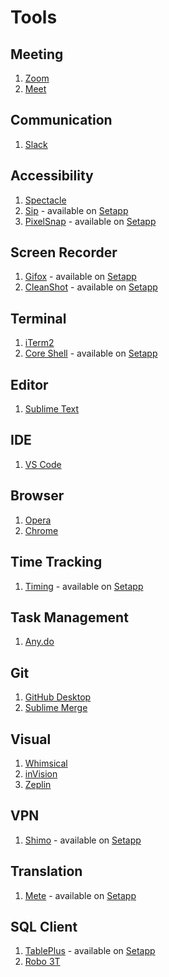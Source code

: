 # Tools

## Meeting

1. [Zoom](https://zoom.us/)
2. [Meet](https://meet.google.com/)

## Communication

1. [Slack](https://slack.com/)

## Accessibility

1. [Spectacle](https://github.com/eczarny/spectacle/)
1. [Sip](https://sipapp.io/) - available on [Setapp]
1. [PixelSnap](https://getpixelsnap.com/) - available on [Setapp]

## Screen Recorder

1. [Gifox](https://gifox.io/) - available on [Setapp]
2. [CleanShot](https://getcleanshot.com/) - available on [Setapp]

## Terminal

1. [iTerm2](https://www.iterm2.com/)
1. [Core Shell](https://coreshell.app/) - available on [Setapp]

## Editor

1. [Sublime Text](https://www.sublimetext.com/)

## IDE

1. [VS Code](https://code.visualstudio.com/)

## Browser

1. [Opera](https://www.opera.com/)
2. [Chrome](https://www.google.com/chrome/)

## Time Tracking

1. [Timing](https://timingapp.com/) - available on [Setapp]

## Task Management

1. [Any.do](https://www.any.do/)

## Git

1. [GitHub Desktop](https://desktop.github.com/)
2. [Sublime Merge](https://www.sublimemerge.com/)

## Visual

1. [Whimsical](https://whimsical.co/)
2. [inVision](https://www.invisionapp.com/)
3. [Zeplin](https://zeplin.io/)

## VPN

1. [Shimo](https://www.shimovpn.com) - available on [Setapp]

## Translation

1. [Mete](https://www.matetranslate.com/) - available on [Setapp]

## SQL Client

1. [TablePlus](https://tableplus.com/) - available on [Setapp]
1. [Robo 3T](https://robomongo.org/)

[Setapp]: https://setapp.com/
